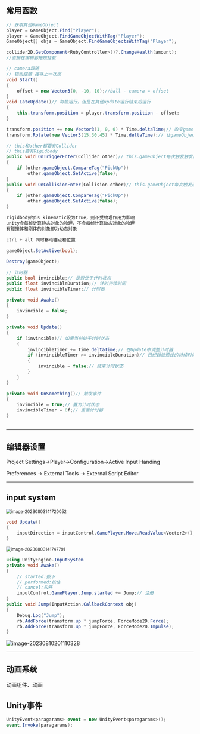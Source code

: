 ## 常用函数

```c#
// 获取其他GameObject
player = GameObject.Find("Player");
player = GameObject.FindGameObjectWithTag("Player");
GameObject[] objs = GameObject.FindGameObjectsWithTag("Player");

collider2D.GetComponent<RubyController>()?.ChangeHealth(amount);
//直接在编辑器拖拽挂载

// camera跟随
// 镜头跟随 搜寻上一状态
void Start()
{
	offset = new Vector3(0, -10, 10);//ball - camera = offset
}
void LateUpdate()// 每帧运行，但是在其他update运行结束后运行
{
	this.transform.position = player.transform.position - offset;
}

transform.position += new Vector3(1, 0, 0) * Time.deltaTime;// 改变gameObject的position
transform.Rotate(new Vector3(15,30,45) * Time.deltaTime);// 让gameObject旋转

// this和other都要有Collider
// this要有Rigidbody
public void OnTriggerEnter(Collider other)// this.gameObject每次触发触发器时调用
{
	if (other.gameObject.CompareTag("PickUp"))
		other.gameObject.SetActive(false);
}
public void OnCollisionEnter(Collision other)// this.gameObject每次触发碰撞器时调用
{
	if (other.gameObject.CompareTag("PickUp"))
		other.gameObject.SetActive(false);
}

rigidbody的is kinematic设为true，则不受物理作用力影响
unity会每帧计算静态对象的物理，不会每帧计算动态对象的物理
有碰撞体和刚体的对象即为动态对象
    
ctrl + alt 同时移动锚点和位置
    
gameObject.SetActive(bool);

Destroy(gameObject);

// 计时器
public bool invincible;// 是否处于计时状态
public float invincibleDuration;// 计时持续时间
public float invincibleTimer;// 计时器

private void Awake()
{
    invincible = false;
}

private void Update()
{
    if (invincible)// 如果当前处于计时状态
    {
        invincibleTimer += Time.deltaTime;// 在Update中调整计时器
        if (invincibleTimer >= invincibleDuration)// 已经超过预设的持续时间
        {
            invincible = false;// 结束计时状态
        }
    }
}

private void OnSomething()// 触发事件
{
    invincible = true;// 置为计时状态
    invincibleTimer = 0f;// 重置计时器
}
    

```

---

## 编辑器设置

Project Settings->Player->Configuration->Active Input Handing

Preferences -> External Tools -> External Script Editor

---

## input system

<img src="C:\Users\hxj\Desktop\学习笔记\Unity\Unity_常用操作.assets\image-20230803141720052.png" alt="image-20230803141720052" style="zoom:80%;" />

```c#
void Update()
{
	inputDirection = inputControl.GamePlayer.Move.ReadValue<Vector2>();
}
```

<img src="C:\Users\hxj\Desktop\学习笔记\Unity\Unity_常用操作.assets\image-20230803141747791.png" alt="image-20230803141747791" style="zoom:80%;" />

```c#
using UnityEngine.InputSystem
private void Awake()
{
	// started:按下
    // performed:按住
    // cancel:松开
	inputControl.GamePlayer.Jump.started += Jump;// 注册
}
public void Jump(InputAction.CallbackContext obj)
{
	Debug.Log("Jump");
    rb.AddForce(transform.up * jumpForce, ForceMode2D.Force);
    rb.AddForce(transform.up * jumpForce, ForceMode2D.Impulse);
}
```

![image-20230810201110328](C:\Users\hxj\Desktop\学习笔记\Unity\Unity_常用操作.assets\image-20230810201110328.png)

---

## 动画系统

动画组件、动画

## Unity事件

```c#
UnityEvent<paragarams> event = new UnityEvent<paragarams>();
event.Invoke(paragarams);
```
